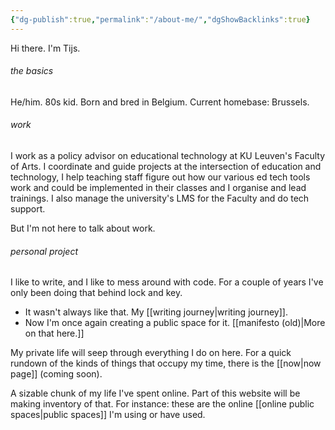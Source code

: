 ```yaml
---
{"dg-publish":true,"permalink":"/about-me/","dgShowBacklinks":true}
---
```



<p class="introduction">Hi there. I'm Tijs.</p>

###### the basics
He/him. 80s kid. Born and bred in Belgium. Current homebase: Brussels.

###### work
I work as a policy advisor on educational technology at KU Leuven's Faculty of Arts. I coordinate and guide projects at the intersection of education and technology, I help teaching staff figure out how our various ed tech tools work and could be implemented in their classes and I organise and lead trainings. I also manage the university's LMS for the Faculty and do tech support.

But I'm not here to talk about work. 

###### personal project
I like to write, and I like to mess around with code. For a couple of years I've only been doing that behind lock and key. 
- It wasn't always like that. My [[writing journey\|writing journey]].
- Now I'm once again creating a public space for it. [[manifesto (old)\|More on that here.]]

My private life will seep through everything I do on here. For a quick rundown of the kinds of things that occupy my time, there is the [[now\|now page]] (coming soon).

A sizable chunk of my life I've spent online. Part of this website will be making inventory of that. For instance: these are the online [[online public spaces\|public spaces]] I'm using or have used.